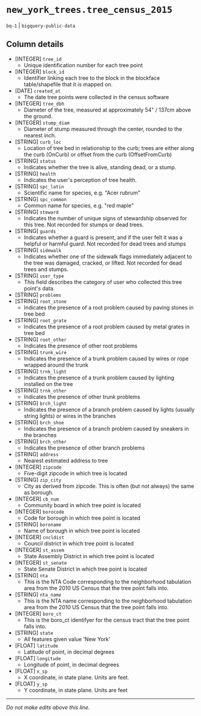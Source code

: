 # `new_york_trees.tree_census_2015`
`bq-1` | `bigquery-public-data`

## Column details
* [INTEGER]   `tree_id`
  - Unique identification number for each tree point
* [INTEGER]   `block_id`
  - Identifier linking each tree to the block in the blockface table/shapefile that it is mapped on.
* [DATE]      `created_at`
  - The date tree points were collected in the census software
* [INTEGER]   `tree_dbh`
  - Diameter of the tree, measured at approximately 54" / 137cm above the ground.
* [INTEGER]   `stump_diam`
  - Diameter of stump measured through the center, rounded to the nearest inch.
* [STRING]    `curb_loc`
  - Location of tree bed in relationship to the curb; trees are either along the curb (OnCurb) or offset from the curb (OffsetFromCurb)
* [STRING]    `status`
  - Indicates whether the tree is alive, standing dead, or a stump.
* [STRING]    `health`
  - Indicates the user's perception of tree health.
* [STRING]    `spc_latin`
  - Scientific name for species, e.g. "Acer rubrum"
* [STRING]    `spc_common`
  - Common name for species, e.g. "red maple"
* [STRING]    `steward`
  - Indicates the number of unique signs of stewardship observed for this tree. Not recorded for stumps or dead trees.
* [STRING]    `guards`
  - Indicates whether a guard is present, and if the user felt it was a helpful or harmful guard. Not recorded for dead trees and stumps
* [STRING]    `sidewalk`
  - Indicates whether one of the sidewalk flags immediately adjacent to the tree was damaged, cracked, or lifted. Not recorded for dead trees and stumps.
* [STRING]    `user_type`
  - This field describes the category of user who collected this tree point's data.
* [STRING]    `problems`
* [STRING]    `root_stone`
  - Indicates the presence of a root problem caused by paving stones in tree bed
* [STRING]    `root_grate`
  - Indicates the presence of a root problem caused by metal grates in tree bed
* [STRING]    `root_other`
  - Indicates the presence of other root problems
* [STRING]    `trunk_wire`
  - Indicates the presence of a trunk problem caused by wires or rope wrapped around the trunk
* [STRING]    `trnk_light`
  - Indicates the presence of a trunk problem caused by lighting installed on the tree
* [STRING]    `trnk_other`
  - Indicates the presence of other trunk problems
* [STRING]    `brch_light`
  - Indicates the presence of a branch problem caused by lights (usually string lights) or wires in the branches
* [STRING]    `brch_shoe`
  - Indicates the presence of a branch problem caused by sneakers in the branches
* [STRING]    `brch_other`
  - Indicates the presence of other branch problems
* [STRING]    `address`
  - Nearest estimated address to tree
* [INTEGER]   `zipcode`
  - Five-digit zipcode in which tree is located
* [STRING]    `zip_city`
  - City as derived from zipcode. This is often (but not always) the same as borough.
* [INTEGER]   `cb_num`
  - Community board in which tree point is located
* [INTEGER]   `borocode`
  - Code for borough in which tree point is located
* [STRING]    `boroname`
  - Name of borough in which tree point is located
* [INTEGER]   `cncldist`
  - Council district in which tree point is located
* [INTEGER]   `st_assem`
  - State Assembly District in which tree point is located
* [INTEGER]   `st_senate`
  - State Senate District in which tree point is located
* [STRING]    `nta`
  - This is the NTA Code corresponding to the neighborhood tabulation area from the 2010 US Census that the tree point falls into.
* [STRING]    `nta_name`
  - This is the NTA name corresponding to the neighborhood tabulation area from the 2010 US Census that the tree point falls into.
* [INTEGER]   `boro_ct`
  - This is the boro_ct identifyer for the census tract that the tree point falls into.
* [STRING]    `state`
  - All features given value 'New York'
* [FLOAT]     `latitude`
  - Latitude of point, in decimal degrees
* [FLOAT]     `longitude`
  - Longitude of point, in decimal degrees
* [FLOAT]     `x_sp`
  - X coordinate, in state plane. Units are feet.
* [FLOAT]     `y_sp`
  - Y coordinate, in state plane. Units are feet

-------------------------------------------------------------------------------
*Do not make edits above this line.*
